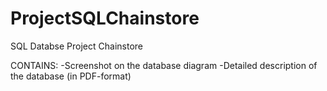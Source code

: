 # ProjectSQLChainstore
SQL Databse Project Chainstore


CONTAINS:
-Screenshot on the database diagram
-Detailed description of the database (in PDF-format)
